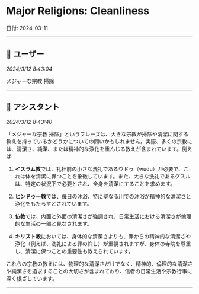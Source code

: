# Major Religions: Cleanliness

日付: 2024-03-11

---

## 👤 ユーザー
*2024/3/12 8:43:04*

メジャーな宗教 掃除

---

## 🤖 アシスタント
*2024/3/12 8:43:40*

「メジャーな宗教 掃除」というフレーズは、大きな宗教が掃除や清潔に関する教えを持っているかどうかについての問いかもしれません。実際、多くの宗教には、清潔さ、純潔、または精神的な浄化を重んじる教えが含まれています。例えば：

1. **イスラム教**では、礼拝前の小さな洗礼であるウドゥ（wudu）が必要で、これは体を清潔に保つことを象徴しています。また、大きな洗礼であるグスルは、特定の状況下で必要とされ、全身を清潔にすることを求めます。

2. **ヒンドゥー教**では、毎日の沐浴、特に聖なる川での沐浴が精神的な清潔さと浄化をもたらすとされています。

3. **仏教**では、内面と外面の清潔さが強調され、日常生活における清潔さが倫理的な生活の一部と見なされます。

4. **キリスト教**においては、身体的な清潔さよりも、罪からの精神的な清潔さや浄化（例えば、洗礼による罪の許し）が重視されますが、身体の寺院を尊重し、清潔に保つことの重要性も教えられています。

これらの宗教の教えには、物理的な清潔さだけでなく、精神的、倫理的な清潔さや純潔さを追求することの大切さが含まれており、信者の日常生活や宗教行事に深く根ざしています。

---
